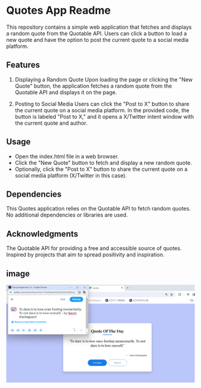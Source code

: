 # Quotes App Readme
This repository contains a simple web application that fetches and displays a random quote from the Quotable API. Users can click a button to load a new quote and have the option to post the current quote to a social media platform.

## Features
1. Displaying a Random Quote
Upon loading the page or clicking the "New Quote" button, the application fetches a random quote from the Quotable API and displays it on the page.

2. Posting to Social Media
Users can click the "Post to X" button to share the current quote on a social media platform. In the provided code, the button is labeled "Post to X," and it opens a X/Twitter intent window with the current quote and author.

## Usage
- Open the index.html file in a web browser.
- Click the "New Quote" button to fetch and display a new random quote.
- Optionally, click the "Post to X" button to share the current quote on a social media platform (X/Twitter in this case).

## Dependencies
This Quotes application relies on the Quotable API to fetch random quotes. No additional dependencies or libraries are used.

## Acknowledgments
The Quotable API for providing a free and accessible source of quotes.
Inspired by projects that aim to spread positivity and inspiration.

## image
![img show](images/showcase.png)
